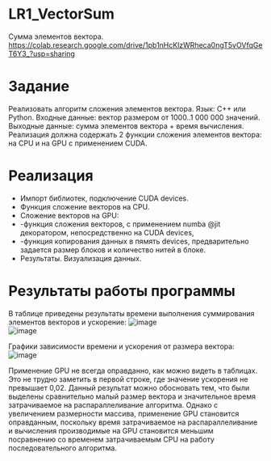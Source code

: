 # LR1_VectorSum
Сумма элементов вектора.
https://colab.research.google.com/drive/1pb1nHcKlzWRheca0ngT5vOVfqGeT6Y3_?usp=sharing

# Задание
Реализовать алгоритм сложения элементов вектора.
Язык: C++ или Python.
Входные данные: вектор размером от 1000..1 000 000 значений.
Выходные данные: сумма элементов вектора + время вычисления.
Реализация должна содержать 2 функции сложения элементов вектора: на CPU и на GPU с применением CUDA.

# Реализация
- Импорт библиотек, подключение CUDA devices.
- Функция сложение векторов на CPU.
- Сложение векторов на GPU:
- -функция сложения векторов, с применением numba @jit декоратором, непосредственно на CUDA devices,
- -функция копирования данных в пямять devices, предварительно задается размер блоков и количество нитей в блоке.
- Результаты. Визуализация данных.
  
# Результаты работы программы
В таблице приведены результаты времени выполнения суммирования элементов векторов и ускорение:
![image](https://github.com/Won20/LR1_VectorSum/assets/102918065/2dcfc5f2-86a3-417d-b4de-36705a172c29)  
![image](https://github.com/Won20/LR1_VectorSum/assets/102918065/499f7e36-933c-4884-b218-392cc018e7b3)

Графики зависимости времени и ускорения от размера вектора:
![image](https://github.com/Won20/LR1_VectorSum/assets/102918065/7df00bed-51ac-4f22-a412-466dc828d678)

Применение GPU не всегда оправданно, как можно видеть в таблицах. Это не трудно заметить в первой строке, где значение ускорения  не превышает 0,02. Данный результат можно обосновать тем, что были выделены сравнительно малый размер вектора и значительное время затрачиваемое на распараллеливание алгоритма. Однако с увеличением размерности массива, применение GPU становится оправданным, поскольку время затрачиваемое на распараллеливание и вычисления производимые на GPU становится меньшим посравнению со временем затрачиваемым CPU на работу последовательного алгоритма.

